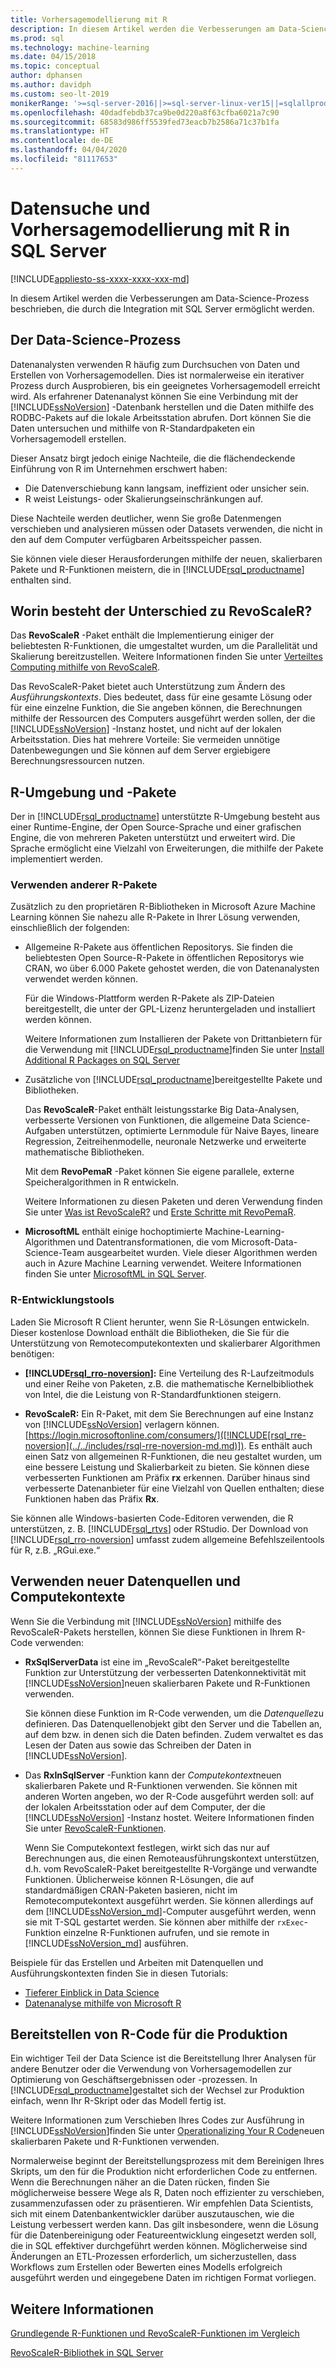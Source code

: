 ```yaml
---
title: Vorhersagemodellierung mit R
description: In diesem Artikel werden die Verbesserungen am Data-Science-Prozess beschrieben, die durch die Integration mit SQL Server ermöglicht werden.
ms.prod: sql
ms.technology: machine-learning
ms.date: 04/15/2018
ms.topic: conceptual
author: dphansen
ms.author: davidph
ms.custom: seo-lt-2019
monikerRange: '>=sql-server-2016||>=sql-server-linux-ver15||=sqlallproducts-allversions'
ms.openlocfilehash: 40dadfebdb37ca9be0d220a8f63cfba6021a7c90
ms.sourcegitcommit: 68583d986ff5539fed73eacb7b2586a71c37b1fa
ms.translationtype: HT
ms.contentlocale: de-DE
ms.lasthandoff: 04/04/2020
ms.locfileid: "81117653"
---
```

# <a name="data-exploration-and-predictive-modeling-with-r-in-sql-server"></a>Datensuche und Vorhersagemodellierung mit R in SQL Server
[!INCLUDE[appliesto-ss-xxxx-xxxx-xxx-md](../../includes/appliesto-ss-xxxx-xxxx-xxx-md.md)]

In diesem Artikel werden die Verbesserungen am Data-Science-Prozess beschrieben, die durch die Integration mit SQL Server ermöglicht werden.

## <a name="the-data-science-process"></a>Der Data-Science-Prozess

Datenanalysten verwenden R häufig zum Durchsuchen von Daten und Erstellen von Vorhersagemodellen. Dies ist normalerweise ein iterativer Prozess durch Ausprobieren, bis ein geeignetes Vorhersagemodell erreicht wird. Als erfahrener Datenanalyst können Sie eine Verbindung mit der [!INCLUDE[ssNoVersion](../../includes/ssnoversion-md.md)] -Datenbank herstellen und die Daten mithilfe des RODBC-Pakets auf die lokale Arbeitsstation abrufen. Dort können Sie die Daten untersuchen und mithilfe von R-Standardpaketen ein Vorhersagemodell erstellen.

Dieser Ansatz birgt jedoch einige Nachteile, die die flächendeckende Einführung von R im Unternehmen erschwert haben: 

+ Die Datenverschiebung kann langsam, ineffizient oder unsicher sein.
+ R weist Leistungs- oder Skalierungseinschränkungen auf.

Diese Nachteile werden deutlicher, wenn Sie große Datenmengen verschieben und analysieren müssen oder Datasets verwenden, die nicht in den auf dem Computer verfügbaren Arbeitsspeicher passen.

Sie können viele dieser Herausforderungen mithilfe der neuen, skalierbaren Pakete und R-Funktionen meistern, die in [!INCLUDE[rsql_productname](../../includes/rsql-productname-md.md)] enthalten sind. 

## <a name="whats-different-about-revoscaler"></a>Worin besteht der Unterschied zu RevoScaleR?

Das **RevoScaleR** -Paket enthält die Implementierung einiger der beliebtesten R-Funktionen, die umgestaltet wurden, um die Parallelität und Skalierung bereitzustellen. Weitere Informationen finden Sie unter [Verteiltes Computing mithilfe von RevoScaleR](https://docs.microsoft.com/machine-learning-server/r/how-to-revoscaler-distributed-computing).

Das RevoScaleR-Paket bietet auch Unterstützung zum Ändern des *Ausführungskontexts*. Dies bedeutet, dass für eine gesamte Lösung oder für eine einzelne Funktion, die Sie angeben können, die Berechnungen mithilfe der Ressourcen des Computers ausgeführt werden sollen, der die [!INCLUDE[ssNoVersion](../../includes/ssnoversion-md.md)] -Instanz hostet, und nicht auf der lokalen Arbeitsstation. Dies hat mehrere Vorteile: Sie vermeiden unnötige Datenbewegungen und Sie können auf dem Server ergiebigere Berechnungsressourcen nutzen.

## <a name="r-environment-and-packages"></a>R-Umgebung und -Pakete

Der in [!INCLUDE[rsql_productname](../../includes/rsql-productname-md.md)] unterstützte R-Umgebung besteht aus einer Runtime-Engine, der Open Source-Sprache und einer grafischen Engine, die von mehreren Paketen unterstützt und erweitert wird. Die Sprache ermöglicht eine Vielzahl von Erweiterungen, die mithilfe der Pakete implementiert werden.  

### <a name="using-other-r-packages"></a>Verwenden anderer R-Pakete

Zusätzlich zu den proprietären R-Bibliotheken in Microsoft Azure Machine Learning können Sie nahezu alle R-Pakete in Ihrer Lösung verwenden, einschließlich der folgenden:

+ Allgemeine R-Pakete aus öffentlichen Repositorys. Sie finden die beliebtesten Open Source-R-Pakete in öffentlichen Repositorys wie CRAN, wo über 6.000 Pakete gehostet werden, die von Datenanalysten verwendet werden können.
  
  Für die Windows-Plattform werden R-Pakete als ZIP-Dateien bereitgestellt, die unter der GPL-Lizenz heruntergeladen und installiert werden können.  
  
  Weitere Informationen zum Installieren der Pakete von Drittanbietern für die Verwendung mit [!INCLUDE[rsql_productname](../../includes/rsql-productname-md.md)]finden Sie unter [Install Additional R Packages on SQL Server](../../machine-learning/package-management/install-additional-r-packages-on-sql-server.md)  
  
+ Zusätzliche von [!INCLUDE[rsql_productname](../../includes/rsql-productname-md.md)]bereitgestellte Pakete und Bibliotheken.
  
     Das **RevoScaleR**-Paket enthält leistungsstarke Big Data-Analysen, verbesserte Versionen von Funktionen, die allgemeine Data Science-Aufgaben unterstützen, optimierte Lernmodule für Naive Bayes, lineare Regression, Zeitreihenmodelle, neuronale Netzwerke und erweiterte mathematische Bibliotheken.  
  
     Mit dem **RevoPemaR** -Paket können Sie eigene parallele, externe Speicheralgorithmen in R entwickeln.  
  
     Weitere Informationen zu diesen Paketen und deren Verwendung finden Sie unter [Was ist RevoScaleR?](https://docs.microsoft.com/machine-learning-server/r/concept-what-is-revoscaler) und [Erste Schritte mit RevoPemaR](https://docs.microsoft.com/machine-learning-server/r/how-to-developer-pemar). 

+ **MicrosoftML** enthält einige hochoptimierte Machine-Learning-Algorithmen und Datentransformationen, die vom Microsoft-Data-Science-Team ausgearbeitet wurden. Viele dieser Algorithmen werden auch in Azure Machine Learning verwendet. Weitere Informationen finden Sie unter [MicrosoftML in SQL Server](ref-r-microsoftml.md).

### <a name="r-development-tools"></a>R-Entwicklungstools

Laden Sie Microsoft R Client herunter, wenn Sie R-Lösungen entwickeln. Dieser kostenlose Download enthält die Bibliotheken, die Sie für die Unterstützung von Remotecomputekontexten und skalierbarer Algorithmen benötigen:

+ **[!INCLUDE[rsql_rro-noversion](../../includes/rsql-rro-noversion-md.md)]:** Eine Verteilung des R-Laufzeitmoduls und einer Reihe von Paketen, z.B. die mathematische Kernelbibliothek von Intel, die die Leistung von R-Standardfunktionen steigern.  
  
+ **RevoScaleR:** Ein R-Paket, mit dem Sie Berechnungen auf eine Instanz von [!INCLUDE[ssNoVersion](../../includes/ssnoversion-md.md)] verlagern können. [https://login.microsoftonline.com/consumers/]([!INCLUDE[rsql_rre-noversion](../../includes/rsql-rre-noversion-md.md)]). Es enthält auch einen Satz von allgemeinen R-Funktionen, die neu gestaltet wurden, um eine bessere Leistung und Skalierbarkeit zu bieten. Sie können diese verbesserten Funktionen am Präfix **rx** erkennen. Darüber hinaus sind verbesserte Datenanbieter für eine Vielzahl von Quellen enthalten; diese Funktionen haben das Präfix **Rx**.

Sie können alle Windows-basierten Code-Editoren verwenden, die R unterstützen, z. B. [!INCLUDE[rsql_rtvs](../../includes/rsql-rtvs-md.md)] oder RStudio. Der Download von [!INCLUDE[rsql_rro-noversion](../../includes/rsql-rro-noversion-md.md)] umfasst zudem allgemeine Befehlszeilentools für R, z.B. „RGui.exe.“

## <a name="use-new-data-sources-and-compute-contexts"></a>Verwenden neuer Datenquellen und Computekontexte

Wenn Sie die Verbindung mit [!INCLUDE[ssNoVersion](../../includes/ssnoversion-md.md)] mithilfe des RevoScaleR-Pakets herstellen, können Sie diese Funktionen in Ihrem R-Code verwenden:

+ **RxSqlServerData** ist eine im „RevoScaleR“-Paket bereitgestellte Funktion zur Unterstützung der verbesserten Datenkonnektivität mit [!INCLUDE[ssNoVersion](../../includes/ssnoversion-md.md)]neuen skalierbaren Pakete und R-Funktionen verwenden.
  
     Sie können diese Funktion im R-Code verwenden, um die *Datenquelle*zu definieren. Das Datenquellenobjekt gibt den Server und die Tabellen an, auf dem bzw. in denen sich die Daten befinden. Zudem verwaltet es das Lesen der Daten aus sowie das Schreiben der Daten in [!INCLUDE[ssNoVersion](../../includes/ssnoversion-md.md)].
  
-   Das **RxInSqlServer** -Funktion kann der *Computekontext*neuen skalierbaren Pakete und R-Funktionen verwenden.  Sie können mit anderen Worten angeben, wo der R-Code ausgeführt werden soll: auf der lokalen Arbeitsstation oder auf dem Computer, der die [!INCLUDE[ssNoVersion](../../includes/ssnoversion-md.md)] -Instanz hostet.  Weitere Informationen finden Sie unter [RevoScaleR-Funktionen](https://docs.microsoft.com/machine-learning-server/r-reference/revoscaler/revoscaler).
  
     Wenn Sie Computekontext festlegen, wirkt sich das nur auf Berechnungen aus, die einen Remoteausführungskontext unterstützen, d.h. vom RevoScaleR-Paket bereitgestellte R-Vorgänge und verwandte Funktionen. Üblicherweise können R-Lösungen, die auf standardmäßigen CRAN-Paketen basieren, nicht im Remotecomputekontext ausgeführt werden. Sie können allerdings auf dem [!INCLUDE[ssNoVersion_md](../../includes/ssnoversion-md.md)]-Computer ausgeführt werden, wenn sie mit T-SQL gestartet werden. Sie können aber mithilfe der `rxExec`-Funktion einzelne R-Funktionen aufrufen, und sie remote in [!INCLUDE[ssNoVersion_md](../../includes/ssnoversion-md.md)] ausführen.

Beispiele für das Erstellen und Arbeiten mit Datenquellen und Ausführungskontexten finden Sie in diesen Tutorials:

+ [Tieferer Einblick in Data Science](../../machine-learning/tutorials/deepdive-data-science-deep-dive-using-the-revoscaler-packages.md)  
+  [Datenanalyse mithilfe von Microsoft R](https://docs.microsoft.com/machine-learning-server/r/how-to-introduction)

## <a name="deploy-r-code-to-production"></a>Bereitstellen von R-Code für die Produktion

Ein wichtiger Teil der Data Science ist die Bereitstellung Ihrer Analysen für andere Benutzer oder die Verwendung von Vorhersagemodellen zur Optimierung von Geschäftsergebnissen oder -prozessen. In [!INCLUDE[rsql_productname](../../includes/rsql-productname-md.md)]gestaltet sich der Wechsel zur Produktion einfach, wenn Ihr R-Skript oder das Modell fertig ist.

Weitere Informationen zum Verschieben Ihres Codes zur Ausführung in [!INCLUDE[ssNoVersion](../../includes/ssnoversion-md.md)]finden Sie unter [Operationalizing Your R Code](../../machine-learning/r/operationalizing-your-r-code.md)neuen skalierbaren Pakete und R-Funktionen verwenden.

Normalerweise beginnt der Bereitstellungsprozess mit dem Bereinigen Ihres Skripts, um den für die Produktion nicht erforderlichen Code zu entfernen. Wenn die Berechnungen näher an die Daten rücken, finden Sie möglicherweise bessere Wege als R, Daten noch effizienter zu verschieben, zusammenzufassen oder zu präsentieren. Wir empfehlen Data Scientists, sich mit einem Datenbankentwickler darüber auszutauschen, wie die Leistung verbessert werden kann. Das gilt insbesondere, wenn die Lösung für die Datenbereinigung oder Featureentwicklung eingesetzt werden soll, die in SQL effektiver durchgeführt werden können. Möglicherweise sind Änderungen an ETL-Prozessen erforderlich, um sicherzustellen, dass Workflows zum Erstellen oder Bewerten eines Modells erfolgreich ausgeführt werden und eingegebene Daten im richtigen Format vorliegen.

## <a name="see-also"></a>Weitere Informationen

[Grundlegende R-Funktionen und RevoScaleR-Funktionen im Vergleich](https://docs.microsoft.com/machine-learning-server/r-reference/revoscaler/revoscaler-compared-to-base-r)

[RevoScaleR-Bibliothek in SQL Server](ref-r-revoscaler.md)
